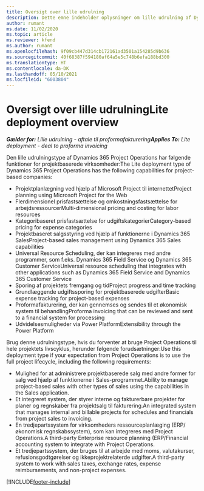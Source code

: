 ```yaml
---
title: Oversigt over lille udrulning
description: Dette emne indeholder oplysninger om lille udrulning af Dynamics 365 Project Operations.
author: rumant
ms.date: 11/02/2020
ms.topic: article
ms.reviewer: kfend
ms.author: rumant
ms.openlocfilehash: 9f09cb447d314cb172161ad3501a154285d9b636
ms.sourcegitcommit: 40f68387f594180af64a5e5c748b6efa188bd300
ms.translationtype: HT
ms.contentlocale: da-DK
ms.lasthandoff: 05/10/2021
ms.locfileid: "6003804"
---
```

# <a name="lite-deployment-overview"></a><span data-ttu-id="9a88e-103">Oversigt over lille udrulning</span><span class="sxs-lookup"><span data-stu-id="9a88e-103">Lite deployment overview</span></span>

<span data-ttu-id="9a88e-104">_**Gælder for:** Lille udrulning - aftale til proformafakturering_</span><span class="sxs-lookup"><span data-stu-id="9a88e-104">_**Applies To:** Lite deployment - deal to proforma invoicing_</span></span>

<span data-ttu-id="9a88e-105">Den lille udrulningstype af Dynamics 365 Project Operations har følgende funktioner for projektbaserede virksomheder:</span><span class="sxs-lookup"><span data-stu-id="9a88e-105">The Lite deployment type of Dynamics 365 Project Operations has the following capabilities for project-based companies:</span></span>

- <span data-ttu-id="9a88e-106">Projektplanlægning ved hjælp af Microsoft Project til internettet</span><span class="sxs-lookup"><span data-stu-id="9a88e-106">Project planning using Microsoft Project for the Web</span></span>
- <span data-ttu-id="9a88e-107">Flerdimensionel prisfastsættelse og omkostningsfastsættelse for arbejdsressourcer</span><span class="sxs-lookup"><span data-stu-id="9a88e-107">Multi-dimensional pricing and costing for labor resources</span></span>
- <span data-ttu-id="9a88e-108">Kategoribaseret prisfastsættelse for udgiftskategorier</span><span class="sxs-lookup"><span data-stu-id="9a88e-108">Category-based pricing for expense categories</span></span>
- <span data-ttu-id="9a88e-109">Projektbaseret salgsstyring ved hjælp af funktionerne i Dynamics 365 Sales</span><span class="sxs-lookup"><span data-stu-id="9a88e-109">Project-based sales management using Dynamics 365 Sales capabilities</span></span>
- <span data-ttu-id="9a88e-110">Universal Resource Scheduling, der kan integreres med andre programmer, som f.eks. Dynamics 365 Field Service og Dynamics 365 Customer Service</span><span class="sxs-lookup"><span data-stu-id="9a88e-110">Universal resource scheduling that integrates with other applications such as Dynamics 365 Field Service and Dynamics 365 Customer Service</span></span>
- <span data-ttu-id="9a88e-111">Sporing af projektets fremgang og tid</span><span class="sxs-lookup"><span data-stu-id="9a88e-111">Project progress and time tracking</span></span>
- <span data-ttu-id="9a88e-112">Grundlæggende udgiftssporing for projektbaserede udgifter</span><span class="sxs-lookup"><span data-stu-id="9a88e-112">Basic expense tracking for project-based expenses</span></span>
- <span data-ttu-id="9a88e-113">Proformafakturering, der kan gennemses og sendes til et økonomisk system til behandling</span><span class="sxs-lookup"><span data-stu-id="9a88e-113">Proforma invoicing that can be reviewed and sent to a financial system for processing</span></span>
- <span data-ttu-id="9a88e-114">Udvidelsesmuligheder via Power Platform</span><span class="sxs-lookup"><span data-stu-id="9a88e-114">Extensibility through the Power Platform</span></span>

<span data-ttu-id="9a88e-115">Brug denne udrulningstype, hvis du forventer at bruge Project Operations til hele projektets livscyklus, herunder følgende forudsætninger:</span><span class="sxs-lookup"><span data-stu-id="9a88e-115">Use this deployment type if your expectation from Project Operations is to use the full project lifecycle, including the following requirements:</span></span>

- <span data-ttu-id="9a88e-116">Mulighed for at administrere projektbaserede salg med andre former for salg ved hjælp af funktionerne i Sales-programmet.</span><span class="sxs-lookup"><span data-stu-id="9a88e-116">Ability to manage project-based sales with other types of sales using the capabilities in the Sales application.</span></span>
- <span data-ttu-id="9a88e-117">Et integreret system, der styrer interne og fakturerbare projekter for planer og regnskaber fra projektsalg til fakturering.</span><span class="sxs-lookup"><span data-stu-id="9a88e-117">An integrated system that manages internal and billable projects for schedules and financials from project sales to invoicing.</span></span>
- <span data-ttu-id="9a88e-118">En tredjepartssystem for virksomheders ressourceplanlæging (ERP/økonomisk regnskabssystem), som kan integreres med Project Operations.</span><span class="sxs-lookup"><span data-stu-id="9a88e-118">A third-party Enterprise resource planning (ERP/Financial accounting system to integrate with Project Operations.</span></span>
- <span data-ttu-id="9a88e-119">Et tredjepartssystem, der bruges til at arbejde med moms, valutakurser, refusionsgodtgørelser og ikkeprojektrelaterde udgifter.</span><span class="sxs-lookup"><span data-stu-id="9a88e-119">A third-party system to work with sales taxes, exchange rates, expense reimbursements, and non-project expenses.</span></span>


[!INCLUDE[footer-include](../includes/footer-banner.md)]